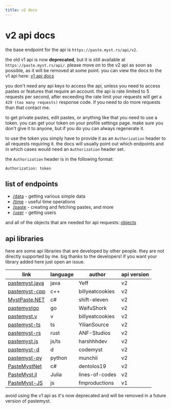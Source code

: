 ```yaml
---
title: v2 docs
---
```


# v2 api docs

the base endpoint for the api is `https://paste.myst.rs/api/v2`.

the old v1 api is now **deprecated**, but it is still available at `https://paste.myst.rs/api/`. please move on to the v2 api as soon as possible, as it will be removed at some point. you can view the docs to the v1 api here: [v1 api docs](/docs/v1)

you don't need any api keys to access the api, unless you need to access pastes or features that require an account. the api is rate limited to 5 requests per second, after exceeding the rate limit your requests will get a `429 (too many requests)` response code. if you need to do more requests than that contact me.

to get private pastes, edit pastes, or anything like that you need to use a token. you can get your token on your profile settings page. make sure you don't give it to anyone, but if you do you can always regenerate it.

to use the token you simply have to provide it as an `Authorization` header to all requests requiring it. the docs will usually point out which endpoints and in which cases would need an `Authorization` header set.

the `Authorization` header is in the following format:
```
Authorization: token
```

## list of endpoints

* [/data](/docs/v2/data) - getting various simple data
* [/time](/docs/v2/time) - useful time operations
* [/paste](/docs/v2/paste) - creating and fetching pastes, and more
* [/user](/docs/v2/user) - getting users

and all of the objects that are needed for api requests: [objects](/docs/v2/objects)

## api libraries

here are some api libraries that are developed by other people. they are not directly supported by me. big thanks to the developers! if you want your library added here just open an issue.

| link                                                                | language   | author          | api version |
|---------------------------------------------------------------------|------------|-----------------|-------------|
| [pastemyst.java](https://github.com/YeffyCodeGit/pastemyst.java)    | java       | Yeff            | v2          |
| [pastemyst-cpp](https://github.com/billyeatcookies/pastemyst-cpp)   | c++        | billyeatcookies | v2          |
| [MystPaste.NET](https://github.com/shift-eleven/MystPaste.NET)      | c#         | shift-eleven    | v2          |
| [pastemystgo](https://github.com/WaifuShork/pastemystgo)            | go         | WaifuShork      | v2          |
| [pastemyst.v](https://github.com/billyateallcookies/pastemyst.v)    | v          | billyeatcookies | v2          |
| [pastemyst-ts](https://github.com/YilianSource/pastemyst-ts)        | ts         | YilianSource    | v2          |
| [pastemyst-rs](https://github.com/ANF/pastemyst-rs)                 | rust       | ANF-Studios     | v2          |
| [pastemyst.js](https://github.com/harshhhdev/pastemyst.js)          | js/ts      | harshhhdev      | v2          |
| [pastemyst-d](https://github.com/CodeMyst/pastemyst-d)              | d          | codemyst        | v2          |
| [pastemyst-py](https://github.com/Dmunch04/pastemyst-py)            | python     | munchii         | v2          |
| [PasteMystNet](https://github.com/dentolos19/PasteMystNet)          | c#         | dentolos19      | v2          |
| [PasteMyst.jl](https://github.com/lines-of-codes/PasteMyst.jl)      | Julia      | lines-of-codes  | v2          |
| [PasteMyst-JS](https://github.com/FleshMobProductions/PasteMyst-JS) | js         | fmproductions   | v1          |

avoid using the v1 api as it's now deprecated and will be removed in a future version of pastemyst.
